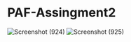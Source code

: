 # PAF-Assingment2

![Screenshot (924)](https://user-images.githubusercontent.com/68823672/118284018-9aa9cc00-b4ed-11eb-9c1b-246080d6d497.png)
![Screenshot (925)](https://user-images.githubusercontent.com/68823672/118284023-9c738f80-b4ed-11eb-9b16-e57929c14a97.png)
